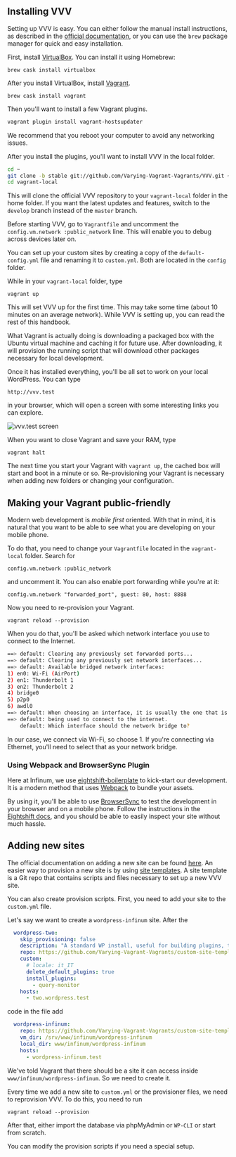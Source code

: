 ## Installing VVV

Setting up VVV is easy. You can either follow the manual install instructions, as described in the [official documentation](https://varyingvagrantvagrants.org/docs/en-US/), or you can use the `brew` package manager for quick and easy installation.

First, install [VirtualBox](https://www.virtualbox.org/wiki/Downloads). You can install it using Homebrew:

`brew cask install virtualbox`

After you install VirtualBox, install [Vagrant](https://www.vagrantup.com/downloads.html).

`brew cask install vagrant`

Then you'll want to install a few Vagrant plugins.

```bash
vagrant plugin install vagrant-hostsupdater
```

We recommend that you reboot your computer to avoid any networking issues.

After you install the plugins, you'll want to install VVV in the local folder.

```bash
cd ~
git clone -b stable git://github.com/Varying-Vagrant-Vagrants/VVV.git ~/vagrant-local
cd vagrant-local
```

This will clone the official VVV repository to your `vagrant-local` folder in the home folder. If you want the latest updates and features, switch to the `develop` branch instead of the `master` branch.

Before starting VVV, go to `Vagrantfile` and uncomment the `config.vm.network :public_network` line. This will enable you to debug across devices later on.

You can set up your custom sites by creating a copy of the `default-config.yml` file and renaming it to `custom.yml`. Both are located in the `config` folder.

While in your `vagrant-local` folder, type

`vagrant up`

This will set VVV up for the first time. This may take some time (about 10 minutes on an average network). While VVV is setting up, you can read the rest of this handbook.

What Vagrant is actually doing is downloading a packaged box with the Ubuntu virtual machine and caching it for future use. After downloading, it will provision the running script that will download other packages necessary for local development.

Once it has installed everything, you'll be all set to work on your local WordPress. You can type

`http://vvv.test`

in your browser, which will open a screen with some interesting links you can explore.

![vvv.test screen](/img/vagrant.png)

When you want to close Vagrant and save your RAM, type

`vagrant halt`

The next time you start your Vagrant with `vagrant up`, the cached box will start and boot in a minute or so. Re-provisioning your Vagrant is necessary when adding new folders or changing your configuration.

## Making your Vagrant public-friendly

Modern web development is *mobile first* oriented. With that in mind, it is natural that you want to be able to see what you are developing on your mobile phone.

To do that, you need to change your `Vagrantfile` located in the `vagrant-local` folder. Search for

`config.vm.network :public_network`

and uncomment it. You can also enable port forwarding while you're at it:

`config.vm.network "forwarded_port", guest: 80, host: 8888`

Now you need to re-provision your Vagrant.

`vagrant reload --provision`

When you do that, you'll be asked which network interface you use to connect to the Internet.

```bash
==> default: Clearing any previously set forwarded ports...
==> default: Clearing any previously set network interfaces...
==> default: Available bridged network interfaces:
1) en0: Wi-Fi (AirPort)
2) en1: Thunderbolt 1
3) en2: Thunderbolt 2
4) bridge0
5) p2p0
6) awdl0
==> default: When choosing an interface, it is usually the one that is
==> default: being used to connect to the internet.
    default: Which interface should the network bridge to?
```

In our case, we connect via Wi-Fi, so choose 1. If you're connecting via Ethernet, you'll need to select that as your network bridge.

### Using Webpack and BrowserSync Plugin

Here at Infinum, we use [eightshift-boilerplate](https://github.com/infinum/eightshift-boilerplate) to kick-start our development. It is a modern method that uses [Webpack](https://webpack.js.org/) to bundle your assets.

By using it, you'll be able to use [BrowserSync](https://www.npmjs.com/package/browser-sync-webpack-plugin) to test the development in your browser and on a mobile phone. Follow the instructions in the [Eightshift docs](https://eightshift.com/), and you should be able to easily inspect your site without much hassle.

## Adding new sites

The official documentation on adding a new site can be found [here](https://varyingvagrantvagrants.org/docs/en-US/adding-a-new-site/). An easier way to provision a new site is by using [site templates](https://varyingvagrantvagrants.org/docs/en-US/site-templates/).
A site template is a Git repo that contains scripts and files necessary to set up a new VVV site.

You can also create provision scripts. First, you need to add your site to the `custom.yml` file.

Let's say we want to create a `wordpress-infinum` site. After the

```yaml
  wordpress-two:
    skip_provisioning: false
    description: "A standard WP install, useful for building plugins, testing things, etc"
    repo: https://github.com/Varying-Vagrant-Vagrants/custom-site-template.git
    custom:
      # locale: it_IT
      delete_default_plugins: true
      install_plugins:
        - query-monitor
    hosts:
      - two.wordpress.test
```

code in the file add

```yaml
  wordpress-infinum:
    repo: https://github.com/Varying-Vagrant-Vagrants/custom-site-template.git
    vm_dir: /srv/www/infinum/wordpress-infinum
    local_dir: www/infinum/wordpress-infinum
    hosts:
      - wordpress-infinum.test
```

We've told Vagrant that there should be a site it can access inside `www/infinum/wordpress-infinum`. So we need to create it.

Every time we add a new site to `custom.yml` or the provisioner files, we need to reprovision VVV. To do this, you need to run

`vagrant reload --provision`

After that, either import the database via phpMyAdmin or `WP-CLI` or start from scratch.

You can modify the provision scripts if you need a special setup.

